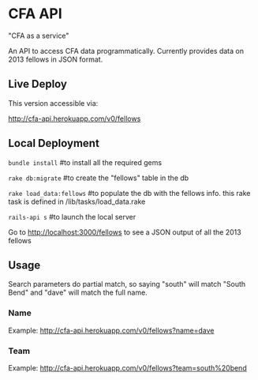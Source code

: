 CFA API
=======

"CFA as a service"

An API to access CFA data programmatically. Currently provides data on 2013 fellows in JSON format.


Live Deploy
-----------

This version accessible via:

http://cfa-api.herokuapp.com/v0/fellows

Local Deployment
----------------

`bundle install` #to install all the required gems

`rake db:migrate` #to create the "fellows" table in the db

`rake load_data:fellows` #to populate the db with the fellows info. this rake task is defined in /lib/tasks/load_data.rake

`rails-api s` #to launch the local server

Go to [http://localhost:3000/fellows](http://localhost:3000/fellows) to see a JSON output of all the 2013 fellows

Usage
-----

Search parameters do partial match, so saying "south" will match "South Bend" and "dave" will match the full name.

### Name

Example:
http://cfa-api.herokuapp.com/v0/fellows?name=dave

### Team

Example:
http://cfa-api.herokuapp.com/v0/fellows?team=south%20bend


